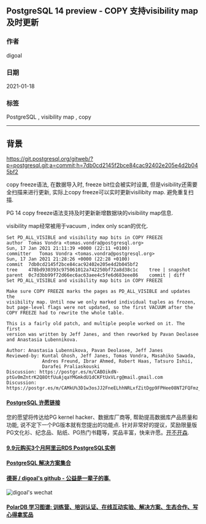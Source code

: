 ## PostgreSQL 14 preview - COPY 支持visibility map及时更新    
      
### 作者      
digoal      
      
### 日期      
2021-01-18      
      
### 标签      
PostgreSQL , visibility map , copy     
      
----      
      
## 背景      
https://git.postgresql.org/gitweb/?p=postgresql.git;a=commit;h=7db0cd2145f2bce84cac92402e205e4d2b045bf2  
  
copy freeze语法, 在数据导入时, freeze bit位会被实时设置, 但是visibility还需要全扫描来进行更新, 实际上copy freeze可以实时更新visilibity map. 避免重复扫描.  
  
PG 14 copy freeze语法支持及时更新新增数据块的visibility map信息.   
  
visibility map经常被用于vacuum , index only scan的优化.   
  
```  
Set PD_ALL_VISIBLE and visibility map bits in COPY FREEZE  
author	Tomas Vondra <tomas.vondra@postgresql.org>	  
Sun, 17 Jan 2021 21:11:39 +0000 (22:11 +0100)  
committer	Tomas Vondra <tomas.vondra@postgresql.org>	  
Sun, 17 Jan 2021 21:28:26 +0000 (22:28 +0100)  
commit	7db0cd2145f2bce84cac92402e205e4d2b045bf2  
tree	478bd930393c975061012a742250bf72a8d38c1c	tree | snapshot  
parent	0c7d3bb99f72d66ec6ac63aee4c5fe6d683eee86	commit | diff  
Set PD_ALL_VISIBLE and visibility map bits in COPY FREEZE  
  
Make sure COPY FREEZE marks the pages as PD_ALL_VISIBLE and updates the  
visibility map. Until now we only marked individual tuples as frozen,  
but page-level flags were not updated, so the first VACUUM after the  
COPY FREEZE had to rewrite the whole table.  
  
This is a fairly old patch, and multiple people worked on it. The first  
version was written by Jeff Janes, and then reworked by Pavan Deolasee  
and Anastasia Lubennikova.  
  
Author: Anastasia Lubennikova, Pavan Deolasee, Jeff Janes  
Reviewed-by: Kuntal Ghosh, Jeff Janes, Tomas Vondra, Masahiko Sawada,  
             Andres Freund, Ibrar Ahmed, Robert Haas, Tatsuro Ishii,  
             Darafei Praliaskouski  
Discussion: https://postgr.es/m/CABOikdN-ptGv0mZntrK2Q8OtfUuAjqaYMGmkdU1dCKFtUxVLrg@mail.gmail.com  
Discussion: https://postgr.es/m/CAMkU%3D1w3osJJ2FneELhhNRLxfZitDgp9FPHee08NT2FQFmz_pQ%40mail.gmail.com  
```  
  
  
#### [PostgreSQL 许愿链接](https://github.com/digoal/blog/issues/76 "269ac3d1c492e938c0191101c7238216")
您的愿望将传达给PG kernel hacker、数据库厂商等, 帮助提高数据库产品质量和功能, 说不定下一个PG版本就有您提出的功能点. 针对非常好的提议，奖励限量版PG文化衫、纪念品、贴纸、PG热门书籍等，奖品丰富，快来许愿。[开不开森](https://github.com/digoal/blog/issues/76 "269ac3d1c492e938c0191101c7238216").  
  
  
#### [9.9元购买3个月阿里云RDS PostgreSQL实例](https://www.aliyun.com/database/postgresqlactivity "57258f76c37864c6e6d23383d05714ea")
  
  
#### [PostgreSQL 解决方案集合](https://yq.aliyun.com/topic/118 "40cff096e9ed7122c512b35d8561d9c8")
  
  
#### [德哥 / digoal's github - 公益是一辈子的事.](https://github.com/digoal/blog/blob/master/README.md "22709685feb7cab07d30f30387f0a9ae")
  
  
![digoal's wechat](../pic/digoal_weixin.jpg "f7ad92eeba24523fd47a6e1a0e691b59")
  
  
#### [PolarDB 学习图谱: 训练营、培训认证、在线互动实验、解决方案、生态合作、写心得拿奖品](https://www.aliyun.com/database/openpolardb/activity "8642f60e04ed0c814bf9cb9677976bd4")
  
